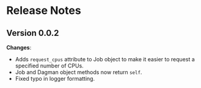 # Release Notes

## Version 0.0.2

**Changes**:

* Adds `request_cpus` attribute to Job object to make it easier to request a specified number of CPUs.
* Job and Dagman object methods now return `self`.
* Fixed typo in logger formatting.
